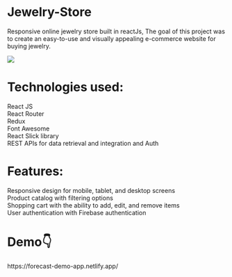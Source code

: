 # Jewelry-Store
Responsive online jewelry store built in reactJs, The goal of this project was to create an easy-to-use and visually appealing e-commerce website for buying jewelry.

![](https://user-images.githubusercontent.com/68459758/229921951-661be980-c49e-4fb4-a6b3-24ee9b314f3f.png)

<h1>Technologies used:</h1>
      React JS<br/>
      React Router<br/>
      Redux<br/>
      Font Awesome<br/>
      React Slick library <br/>
      REST APIs for data retrieval and integration and Auth

<h1>Features:</h1>
      Responsive design for mobile, tablet, and desktop screens<br/>
      Product catalog with filtering options<br/>
      Shopping cart with the ability to add, edit, and remove items<br/>
      User authentication with Firebase authentication<br/>

<h1>Demo👇</h1> https://forecast-demo-app.netlify.app/

